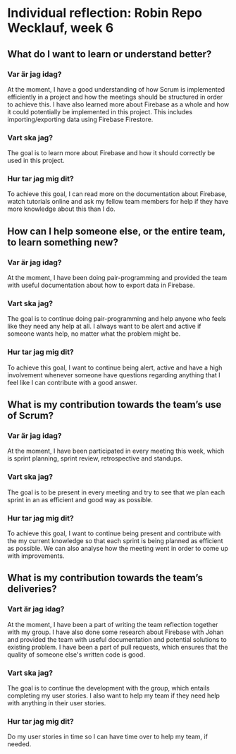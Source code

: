 # Individual reflection: Robin Repo Wecklauf, week 6

## What do I want to learn or understand better?

### Var är jag idag?  
At the moment, I have a good understanding of how Scrum is implemented efficiently in a project and how the meetings should be structured in order to achieve this. I have also learned more about Firebase as a whole and how it could potentially be implemented in this project. This includes importing/exporting data using Firebase Firestore. 

### Vart ska jag?  
The goal is to learn more about Firebase and how it should correctly be used in this project.  

### Hur tar jag mig dit?  
To achieve this goal, I can read more on the documentation about Firebase, watch tutorials online and ask my fellow team members for help if they have more knowledge about this than I do.

## How can I help someone else, or the entire team, to learn something new?

### Var är jag idag?  
At the moment, I have been doing pair-programming and provided the team with useful documentation about how to export data in Firebase. 

### Vart ska jag?  
The goal is to continue doing pair-programming and help anyone who feels like they need any help at all. I always want to be alert and active if someone wants help, no matter what the problem might be.

### Hur tar jag mig dit?
To achieve this goal, I want to continue being alert, active and have a high involvement whenever someone have questions regarding anything that I feel like I can contribute with a good answer. 

## What is my contribution towards the team’s use of Scrum?

### Var är jag idag?  
At the moment, I have been participated in every meeting this week, which is sprint planning, sprint review, retrospective and standups. 

### Vart ska jag?  
The goal is to be present in every meeting and try to see that we plan each sprint in an as efficient and good way as possible.

### Hur tar jag mig dit?  
To achieve this goal, I want to continue being present and contribute with the my current knowledge so that each sprint is being planned as efficient as possible. We can also analyse how the meeting went in order to come up with improvements.

## What is my contribution towards the team’s deliveries?

### Vart är jag idag?  
At the moment, I have been a part of writing the team reflection together with my group. I have also done some research about Firebase with Johan and provided the team with useful documentation and potential solutions to existing problem. I have been a part of pull requests, which ensures that the quality of someone else's written code is good. 

### Vart ska jag?  
The goal is to continue the development with the group, which entails completing my user stories. I also want to help my team if they need help with anything in their user stories.

### Hur tar jag mig dit?  
Do my user stories in time so I can have time over to help my team, if needed. 

